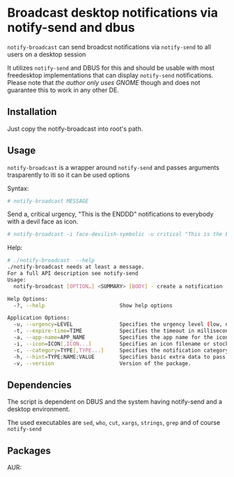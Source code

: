 # Broadcast desktop notifications via notify-send and dbus

`notify-broadcast` can send broadcst notifications via `notify-send` to all 
users on a desktop session

It utilizes `notify-send` and DBUS for this and should be usable with most 
freedesktop implementations that can display `notify-send` notifications.
Please note that _the author only uses GNOME_ though and does not guarantee
this to work in any other DE.

## Installation

Just copy the notify-broadcast into root's path.

## Usage

`notify-broadcast` is a wrapper around `notify-send` and passes arguments 
trasparently to iti so it can be used  options

Syntax:
```bash
# notify-broadcast MESSAGE
```

Send a, critical urgency, "This is the ENDDD" notifications to everybody with a
devil face as icon.
```bash
# notify-broadcast -i face-devilish-symbolic -u critical "This is the ENDDD"
```

Help:
```bash
# ./notify-broadcast  --help
./notify-broadcast needs at least a message.
For a full API description see notify-send
Usage:
  notify-broadcast [OPTION…] <SUMMARY> [BODY] - create a notification

Help Options:
  -?, --help                        Show help options

Application Options:
  -u, --urgency=LEVEL               Specifies the urgency level (low, normal, critical).
  -t, --expire-time=TIME            Specifies the timeout in milliseconds at which to expire the notification.
  -a, --app-name=APP_NAME           Specifies the app name for the icon
  -i, --icon=ICON[,ICON...]         Specifies an icon filename or stock icon to display.
  -c, --category=TYPE[,TYPE...]     Specifies the notification category.
  -h, --hint=TYPE:NAME:VALUE        Specifies basic extra data to pass. Valid types are int, double, string and byte.
  -v, --version                     Version of the package.


```

## Dependencies

The script is dependent on DBUS and the system having notify-send and a desktop
environment.

The used executables are `sed`, `who`, `cut`, `xargs`, `strings`, `grep` and of
course `notify-send`

## Packages

AUR: [](https://aur.archlinux.org/packages/notify-broadcast-git/)

